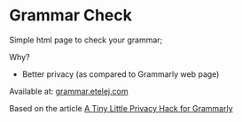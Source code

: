 # Grammar Check

Simple html page to check your grammar; 

Why?
- Better privacy (as compared to Grammarly web page)

Available at: [grammar.etelej.com](https://grammar.etelej.com)

Based on the article [A Tiny Little Privacy Hack for Grammarly](https://eli4d.com/2016/05/18/a-tiny-little-privacy-hack-for-grammarly/)
